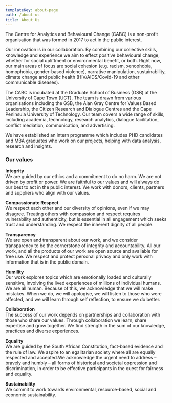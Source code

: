 ```yaml
---
templateKey: about-page
path: /about-us
title: About Us
---
```

The Centre for Analytics and Behavioural Change (CABC) is a non-profit organisation that was formed in 2017 to act in the public interest. 

Our innovation is in our collaboration. By combining our collective skills, knowledge and experience we aim to effect positive behavioural change, whether for social upliftment or environmental benefit, or both. Right now, our main areas of focus are social cohesion (e.g. racism, xenophobia, homophobia, gender-based violence), narrative manipulation, sustainability, climate change and public health (HIV/AIDS/Covid-19 and other communicable diseases). 

The CABC is incubated at the Graduate School of Business (GSB) at the University of Cape Town (UCT). The team is drawn from various organisations including the GSB, the Alan Gray Centre for Values Based Leadership, the Citizen Research and Dialogue Centres and the Cape Peninsula University of Technology. Our team covers a wide range of skills, including academia, technology, research analytics, dialogue facilitation, conflict mediation, communication, and advertising.

We have established an intern programme which includes PHD candidates and MBA graduates who work on our projects, helping with data analysis, research and insights. 



### **Our values**

**Integrity**\
We are guided by our ethics and a commitment to do no harm. We are not driven by profit or power. We are faithful to our values and will always do our best to act in the public interest. We work with donors, clients, partners and suppliers who align with our values.

**Compassionate Respect**\
We respect each other and our diversity of opinions, even if we may disagree. Treating others with compassion and respect requires vulnerability and authenticity, but is essential in all engagement which seeks trust and understanding. We respect the inherent dignity of all people.

**Transparency**\
We are open and transparent about our work, and we consider transparency to be the cornerstone of integrity and accountability. All our work, and all the products of our work are open source and available for free use. We respect and protect personal privacy and only work with information that is in the public domain.

**Humility**\
Our work explores topics which are emotionally loaded and culturally sensitive, involving the lived experiences of millions of individual humans. We are all human. Because of this, we acknowledge that we will make mistakes. When we do, we will apologise, we will listen to those who were affected, and we will learn through self reflection, to ensure we do better.

**Collaboration**\
The success of our work depends on partnerships and collaboration with those who share our values. Through collaboration we learn, share expertise and grow together. We find strength in the sum of our knowledge, practices and diverse experiences.

**Equality**\
We are guided by the South African Constitution, fact-based evidence and the rule of law. We aspire to an egalitarian society where all are equally respected and accepted.We acknowledge the urgent need to address – bravely and humbly – all forms of historical and societal oppression and discrimination, in order to be effective participants in the quest for fairness and equality.

**Sustainability**\
We commit to work towards environmental, resource-based, social and economic sustainability.